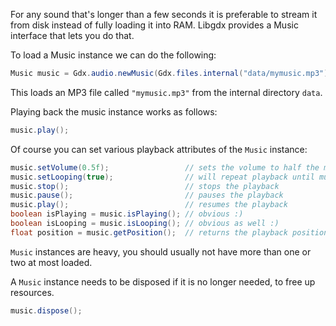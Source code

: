 For any sound that's longer than a few seconds it is preferable to stream it from disk instead of fully loading it into RAM. Libgdx provides a Music interface that lets you do that.

To load a Music instance we can do the following:

```java
Music music = Gdx.audio.newMusic(Gdx.files.internal("data/mymusic.mp3"));
```

This loads an MP3 file called `"mymusic.mp3"` from the internal directory `data`.

Playing back the music instance works as follows:

```java
music.play();
```

Of course you can set various playback attributes of the `Music` instance:

```java
music.setVolume(0.5f);                 // sets the volume to half the maximum volume
music.setLooping(true);                // will repeat playback until music.stop() is called
music.stop();                          // stops the playback
music.pause();                         // pauses the playback
music.play();                          // resumes the playback
boolean isPlaying = music.isPlaying(); // obvious :)
boolean isLooping = music.isLooping(); // obvious as well :)
float position = music.getPosition();  // returns the playback position in seconds
```

`Music` instances are heavy, you should usually not have more than one or two at most loaded.

A `Music` instance needs to be disposed if it is no longer needed, to free up resources.

```java
music.dispose();
```